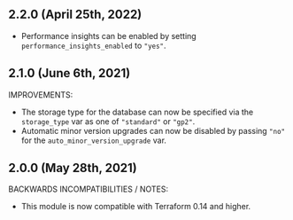 ## 2.2.0 (April 25th, 2022)
* Performance insights can be enabled by setting `performance_insights_enabled` to `"yes"`.

## 2.1.0 (June 6th, 2021)

IMPROVEMENTS:

* The storage type for the database can now be specified via the `storage_type`
  var as one of `"standard"` or `"gp2"`.
* Automatic minor version upgrades can now be disabled by passing `"no"` for
  the `auto_minor_version_upgrade` var.

## 2.0.0 (May 28th, 2021)

BACKWARDS INCOMPATIBILITIES / NOTES:

* This module is now compatible with Terraform 0.14 and higher.
